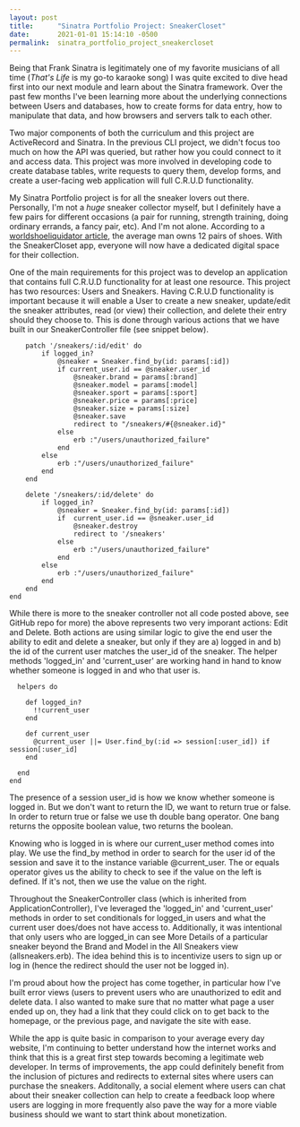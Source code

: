 ```yaml
---
layout: post
title:      "Sinatra Portfolio Project: SneakerCloset"
date:       2021-01-01 15:14:10 -0500
permalink:  sinatra_portfolio_project_sneakercloset
---
```


Being that Frank Sinatra is legitimately one of my favorite musicians of all time (*That's Life* is my go-to karaoke song) I was quite excited to dive head first into our next module and learn about the Sinatra framework. Over the past few months I've been learning more about the underlying connections between Users and databases, how to create forms for data entry, how to manipulate that data, and how browsers and servers talk to each other. 

Two major components of both the curriculum and this project are ActiveRecord and Sinatra. In the previous CLI project, we didn't focus too much on how the API was queried, but rather how you could connect to it and access data. This project was more involved in developing code to create database tables, write requests to query them, develop forms, and create a user-facing web application will full C.R.U.D functionality.

My Sinatra Portfolio project is for all the sneaker lovers out there. Personally, I'm not a *huge* sneaker collector myself, but I definitely have a few pairs for different occasions (a pair for running, strength training, doing ordinary errands, a fancy pair, etc). And I'm not alone. According to a [worldshoeliquidator article](http://worldshoeliquidator.com/shoe-news-how-many-pairs-does-average-person-own), the average man owns 12 pairs of shoes. With the SneakerCloset app, everyone will now have a dedicated digital space for their collection.

One of the main requirements for this project was to develop an application that contains full C.R.U.D functionality for at least one resource. This project has two resources: Users and Sneakers. Having C.R.U.D functionality is important because it will enable a User to create a new sneaker, update/edit the sneaker attributes, read (or view) their collection, and delete their entry should they choose to. This is done through various actions that we have built in our SneakerController file (see snippet below).

```
    patch '/sneakers/:id/edit' do
        if logged_in?
            @sneaker = Sneaker.find_by(id: params[:id])
            if current_user.id == @sneaker.user_id
                @sneaker.brand = params[:brand]
                @sneaker.model = params[:model]
                @sneaker.sport = params[:sport]
                @sneaker.price = params[:price]
                @sneaker.size = params[:size]
                @sneaker.save
                redirect to "/sneakers/#{@sneaker.id}"
            else
                erb :"/users/unauthorized_failure"
            end
        else
            erb :"/users/unauthorized_failure"
        end
    end

    delete '/sneakers/:id/delete' do
        if logged_in?
            @sneaker = Sneaker.find_by(id: params[:id])
            if  current_user.id == @sneaker.user_id
                @sneaker.destroy
                redirect to '/sneakers'
            else
                erb :"/users/unauthorized_failure"
            end
        else
            erb :"/users/unauthorized_failure"
        end
    end
end
```

While there is more to the sneaker controller not all code posted above, see GitHub repo for more) the above represents two very imporant actions: Edit and Delete. Both actions are using similar logic to give the end user the ability to edit and delete a sneaker, but only if they are a) logged in and b) the id of the current user matches the user_id of the sneaker. The helper methods 'logged_in' and 'current_user' are working hand in hand to know whether someone is logged in and who that user is.

```
  helpers do 
    
    def logged_in?
      !!current_user
    end
    
    def current_user
      @current_user ||= User.find_by(:id => session[:user_id]) if session[:user_id]
    end

  end
end
```

The presence of a session user_id is how we know whether someone is logged in. But we don't want to return the ID, we want to return true or false. In order to return true or false we use th double bang operator. One bang returns the opposite boolean value, two returns the boolean. 

Knowing who is logged in is where our current_user method comes into play. We use the find_by method in order to search for the user id of the session and save it to the instance variable @current_user. The or equals operator gives us the ability to check to see if the value on the left is defined. If it's not, then we use the value on the right.

Throughout the SneakerController class (which is inherited from ApplicationController), I've leveraged the 'logged_in' and 'current_user' methods in order to set conditionals for logged_in users and what the current user does/does not have access to. Additionally, it was intentional that only users who are logged_in can see More Details of a particular sneaker beyond the Brand and Model in the All Sneakers view (allsneakers.erb). The idea behind this is to incentivize users to sign up or log in (hence the redirect should the user not be logged in).

I'm proud about how the project has come together, in particular how I've built error views (users to prevent users who are unauthorized to edit and delete data. I also wanted to make sure that no matter what page a user ended up on, they had a link that they could click on to get back to the homepage, or the previous page, and navigate the site with ease. 

While the app is quite basic in comparison to your average every day website, I'm continuing to better understand how the internet works and think that this is a great first step towards becoming a legitimate web developer. In terms of improvements, the app could definitely benefit from the inclusion of pictures and redirects to external sites where users can purchase the sneakers. Additonally, a social element where users can chat about their sneaker collection can help to create a feedback loop where users are logging in more frequently also pave the way for a more viable business should we want to start think about monetization.

